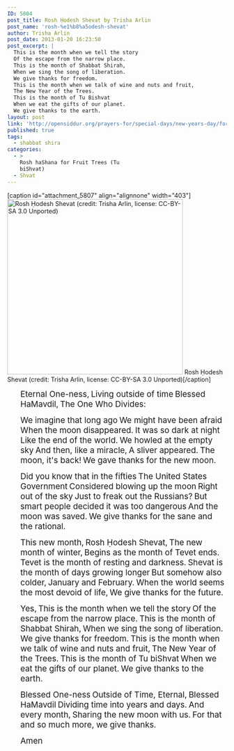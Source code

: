 ```yaml
---
ID: 5804
post_title: Rosh Ḥodesh Shevat by Trisha Arlin
post_name: 'rosh-%e1%b8%a5odesh-shevat'
author: Trisha Arlin
post_date: 2013-01-20 16:23:50
post_excerpt: |
  This is the month when we tell the story
  Of the escape from the narrow place.
  This is the month of Shabbat Shirah,
  When we sing the song of liberation.
  We give thanks for freedom.
  This is the month when we talk of wine and nuts and fruit,
  The New Year of the Trees.
  This is the month of Tu Bishvat
  When we eat the gifts of our planet.
  We give thanks to the earth.
layout: post
link: 'http://opensiddur.org/prayers-for/special-days/new-years-day/for-fruit-trees/rosh-%e1%b8%a5odesh-shevat/'
published: true
tags:
  - shabbat shira
categories:
  - >
    Rosh haShana for Fruit Trees (Tu
    biShvat)
  - Shvat
---
```

[caption id="attachment_5807" align="alignnone" width="403"]<a href="http://opensiddur.org/wp-content/uploads/2013/01/Rosh-Chodesh-Shevat.jpg"><img class="size-full wp-image-5807" src="http://opensiddur.org/wp-content/uploads/2013/01/Rosh-Chodesh-Shevat.jpg" alt="Rosh Ḥodesh Shevat (credit: Trisha Arlin, license: CC-BY-SA 3.0 Unported)" width="403" height="403" /></a> Rosh Ḥodesh Shevat (credit: Trisha Arlin, license: CC-BY-SA 3.0 Unported)[/caption]
<p style="padding-left: 30px;"><span style="font-size: 14pt;">Eternal One-ness,</span>
<span style="font-size: 14pt;"> Living outside of time</span>
<span style="font-size: 14pt;"> Blessed HaMavdil,</span>
<span style="font-size: 14pt;"> The One Who Divides:</span></p>
<p style="padding-left: 30px;"><span style="font-size: 14pt;">We imagine that long ago</span>
<span style="font-size: 14pt;"> We might have been afraid</span>
<span style="font-size: 14pt;"> When the moon disappeared.</span>
<span style="font-size: 14pt;"> It was so dark at night</span>
<span style="font-size: 14pt;"> Like the end of the world.</span>
<span style="font-size: 14pt;"> We howled at the empty sky</span>
<span style="font-size: 14pt;"> And then, like a miracle,</span>
<span style="font-size: 14pt;"> A sliver appeared.</span>
<span style="font-size: 14pt;"> The moon, it's back!</span>
<span style="font-size: 14pt;"> We gave thanks for the new moon.</span></p>
<p style="padding-left: 30px;"><span style="font-size: 14pt;">Did you know that in the fifties</span>
<span style="font-size: 14pt;"> The United States Government</span>
<span style="font-size: 14pt;"> Considered blowing up the moon</span>
<span style="font-size: 14pt;"> Right out of the sky</span>
<span style="font-size: 14pt;"> Just to freak out the Russians?</span>
<span style="font-size: 14pt;"> But smart people decided it was too dangerous</span>
<span style="font-size: 14pt;"> And the moon was saved.</span>
<span style="font-size: 14pt;"> We give thanks for the sane and the rational.</span></p>
<p style="padding-left: 30px;"><span style="font-size: 14pt;">This new month,</span>
<span style="font-size: 14pt;"> Rosh Ḥodesh Shevat,</span>
<span style="font-size: 14pt;"> The new month of winter,</span>
<span style="font-size: 14pt;"> Begins as the month of Tevet ends.</span>
<span style="font-size: 14pt;"> Tevet is the month of resting and darkness.</span>
<span style="font-size: 14pt;"> Shevat is the month of days growing longer</span>
<span style="font-size: 14pt;"> But somehow also colder,</span>
<span style="font-size: 14pt;"> January and February.</span>
<span style="font-size: 14pt;"> When the world seems the most devoid of life,</span>
<span style="font-size: 14pt;"> We give thanks for the future.</span></p>
<p style="padding-left: 30px;"><span style="font-size: 14pt;">Yes,</span>
<span style="font-size: 14pt;"> This is the month when we tell the story</span>
<span style="font-size: 14pt;"> Of the escape from the narrow place.</span>
<span style="font-size: 14pt;"> This is the month of Shabbat Shirah,</span>
<span style="font-size: 14pt;"> When we sing the song of liberation.</span>
<span style="font-size: 14pt;"> We give thanks for freedom.</span>
<span style="font-size: 14pt;"> This is the month when we talk of wine and nuts and fruit,</span>
<span style="font-size: 14pt;"> The New Year of the Trees.</span>
<span style="font-size: 14pt;"> This is the month of Tu biShvat</span>
<span style="font-size: 14pt;"> When we eat the gifts of our planet.</span>
<span style="font-size: 14pt;"> We give thanks to the earth.</span></p>
<p style="padding-left: 30px;"><span style="font-size: 14pt;">Blessed One-ness</span>
<span style="font-size: 14pt;"> Outside of Time, Eternal,</span>
<span style="font-size: 14pt;"> Blessed HaMavdil</span>
<span style="font-size: 14pt;"> Dividing time into years and days.</span>
<span style="font-size: 14pt;"> And every month,</span>
<span style="font-size: 14pt;"> Sharing the new moon with us.</span>
<span style="font-size: 14pt;"> For that and so much more, we give thanks.</span></p>
<p style="padding-left: 30px;"><span style="font-size: 14pt;">Amen</span></p>